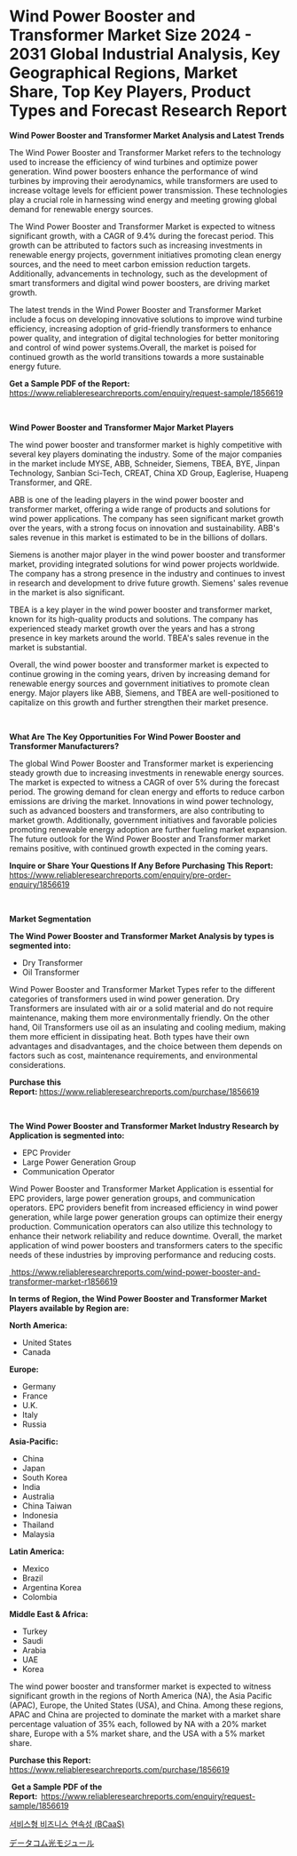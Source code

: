 <p><h1>Wind Power Booster and Transformer Market Size 2024 - 2031 Global Industrial Analysis, Key Geographical Regions, Market Share, Top Key Players, Product Types and Forecast Research Report</h1></p><p><strong>Wind Power Booster and Transformer Market Analysis and Latest Trends</strong></p>
<p><p>The Wind Power Booster and Transformer Market refers to the technology used to increase the efficiency of wind turbines and optimize power generation. Wind power boosters enhance the performance of wind turbines by improving their aerodynamics, while transformers are used to increase voltage levels for efficient power transmission. These technologies play a crucial role in harnessing wind energy and meeting growing global demand for renewable energy sources.</p><p>The Wind Power Booster and Transformer Market is expected to witness significant growth, with a CAGR of 9.4% during the forecast period. This growth can be attributed to factors such as increasing investments in renewable energy projects, government initiatives promoting clean energy sources, and the need to meet carbon emission reduction targets. Additionally, advancements in technology, such as the development of smart transformers and digital wind power boosters, are driving market growth.</p><p>The latest trends in the Wind Power Booster and Transformer Market include a focus on developing innovative solutions to improve wind turbine efficiency, increasing adoption of grid-friendly transformers to enhance power quality, and integration of digital technologies for better monitoring and control of wind power systems.Overall, the market is poised for continued growth as the world transitions towards a more sustainable energy future.</p></p>
<p><strong>Get a Sample PDF of the Report:&nbsp;</strong> <a href="https://www.reliableresearchreports.com/enquiry/request-sample/1856619">https://www.reliableresearchreports.com/enquiry/request-sample/1856619</a></p>
<p>&nbsp;</p>
<p><strong>Wind Power Booster and Transformer Major Market Players</strong></p>
<p><p>The wind power booster and transformer market is highly competitive with several key players dominating the industry. Some of the major companies in the market include MYSE, ABB, Schneider, Siemens, TBEA, BYE, Jinpan Technology, Sanbian Sci-Tech, CREAT, China XD Group, Eaglerise, Huapeng Transformer, and QRE.</p><p>ABB is one of the leading players in the wind power booster and transformer market, offering a wide range of products and solutions for wind power applications. The company has seen significant market growth over the years, with a strong focus on innovation and sustainability. ABB's sales revenue in this market is estimated to be in the billions of dollars.</p><p>Siemens is another major player in the wind power booster and transformer market, providing integrated solutions for wind power projects worldwide. The company has a strong presence in the industry and continues to invest in research and development to drive future growth. Siemens' sales revenue in the market is also significant.</p><p>TBEA is a key player in the wind power booster and transformer market, known for its high-quality products and solutions. The company has experienced steady market growth over the years and has a strong presence in key markets around the world. TBEA's sales revenue in the market is substantial.</p><p>Overall, the wind power booster and transformer market is expected to continue growing in the coming years, driven by increasing demand for renewable energy sources and government initiatives to promote clean energy. Major players like ABB, Siemens, and TBEA are well-positioned to capitalize on this growth and further strengthen their market presence.</p></p>
<p>&nbsp;</p>
<p><strong>What Are The Key Opportunities For Wind Power Booster and Transformer Manufacturers?</strong></p>
<p><p>The global Wind Power Booster and Transformer market is experiencing steady growth due to increasing investments in renewable energy sources. The market is expected to witness a CAGR of over 5% during the forecast period. The growing demand for clean energy and efforts to reduce carbon emissions are driving the market. Innovations in wind power technology, such as advanced boosters and transformers, are also contributing to market growth. Additionally, government initiatives and favorable policies promoting renewable energy adoption are further fueling market expansion. The future outlook for the Wind Power Booster and Transformer market remains positive, with continued growth expected in the coming years.</p></p>
<p><strong>Inquire or Share Your Questions If Any Before Purchasing This Report:</strong> <a href="https://www.reliableresearchreports.com/enquiry/pre-order-enquiry/1856619">https://www.reliableresearchreports.com/enquiry/pre-order-enquiry/1856619</a></p>
<p>&nbsp;</p>
<p><strong>Market Segmentation</strong></p>
<p><strong>The Wind Power Booster and Transformer Market Analysis by types is segmented into:</strong></p>
<p><ul><li>Dry Transformer</li><li>Oil Transformer</li></ul></p>
<p><p>Wind Power Booster and Transformer Market Types refer to the different categories of transformers used in wind power generation. Dry Transformers are insulated with air or a solid material and do not require maintenance, making them more environmentally friendly. On the other hand, Oil Transformers use oil as an insulating and cooling medium, making them more efficient in dissipating heat. Both types have their own advantages and disadvantages, and the choice between them depends on factors such as cost, maintenance requirements, and environmental considerations.</p></p>
<p><strong>Purchase this Report:&nbsp;</strong><a href="https://www.reliableresearchreports.com/purchase/1856619">https://www.reliableresearchreports.com/purchase/1856619</a></p>
<p>&nbsp;</p>
<p><strong>The Wind Power Booster and Transformer Market Industry Research by Application is segmented into:</strong></p>
<p><ul><li>EPC Provider</li><li>Large Power Generation Group</li><li>Communication Operator</li></ul></p>
<p><p>Wind Power Booster and Transformer Market Application is essential for EPC providers, large power generation groups, and communication operators. EPC providers benefit from increased efficiency in wind power generation, while large power generation groups can optimize their energy production. Communication operators can also utilize this technology to enhance their network reliability and reduce downtime. Overall, the market application of wind power boosters and transformers caters to the specific needs of these industries by improving performance and reducing costs.</p></p>
<p><a href="https://www.reliableresearchreports.com/wind-power-booster-and-transformer-market-r1856619">&nbsp;https://www.reliableresearchreports.com/wind-power-booster-and-transformer-market-r1856619</a></p>
<p><strong>In terms of Region, the Wind Power Booster and Transformer Market Players available by Region are:</strong></p>
<p>
    <p> <strong> North America: </strong>
        <ul>
            <li>United States</li>
            <li>Canada</li>
        </ul>
        </p> 
    <p> <strong> Europe: </strong>
        <ul>
            <li>Germany</li>
            <li>France</li>
            <li>U.K.</li>
            <li>Italy</li>
            <li>Russia</li>
        </ul>
        </p> 
    <p> <strong> Asia-Pacific: </strong>
        <ul>
            <li>China</li>
            <li>Japan</li>
            <li>South Korea</li>
            <li>India</li>
            <li>Australia</li>
            <li>China Taiwan</li>
            <li>Indonesia</li>
            <li>Thailand</li>
            <li>Malaysia</li>
        </ul>
        </p> 
    <p> <strong> Latin America: </strong>
        <ul>
            <li>Mexico</li>
            <li>Brazil</li>
            <li>Argentina Korea</li>
            <li>Colombia</li>
        </ul>
        </p> 
    <p> <strong> Middle East & Africa: </strong>
        <ul>
            <li>Turkey</li>
            <li>Saudi</li>
            <li>Arabia</li>
            <li>UAE</li>
            <li>Korea</li>
        </ul>
    </p>
    </p>
<p><p>The wind power booster and transformer market is expected to witness significant growth in the regions of North America (NA), the Asia Pacific (APAC), Europe, the United States (USA), and China. Among these regions, APAC and China are projected to dominate the market with a market share percentage valuation of 35% each, followed by NA with a 20% market share, Europe with a 5% market share, and the USA with a 5% market share.</p></p>
<p><strong>Purchase this Report: </strong><a href="https://www.reliableresearchreports.com/purchase/1856619">https://www.reliableresearchreports.com/purchase/1856619</a></p>
<p>&nbsp;<strong>Get a Sample PDF of the Report:&nbsp;&nbsp;</strong><a href="https://www.reliableresearchreports.com/enquiry/request-sample/1856619">https://www.reliableresearchreports.com/enquiry/request-sample/1856619</a></p>
<p><strong></strong></p>
<p><p><a href="https://github.com/asratman/Market-Research-Report-List-1/blob/main/9190959111715.md">서비스형 비즈니스 연속성 (BCaaS)</a></p><p><a href="https://github.com/EstaSprer20231/Market-Research-Report-List-2/blob/main/7638335123497.md">データコム光モジュール</a></p></p>